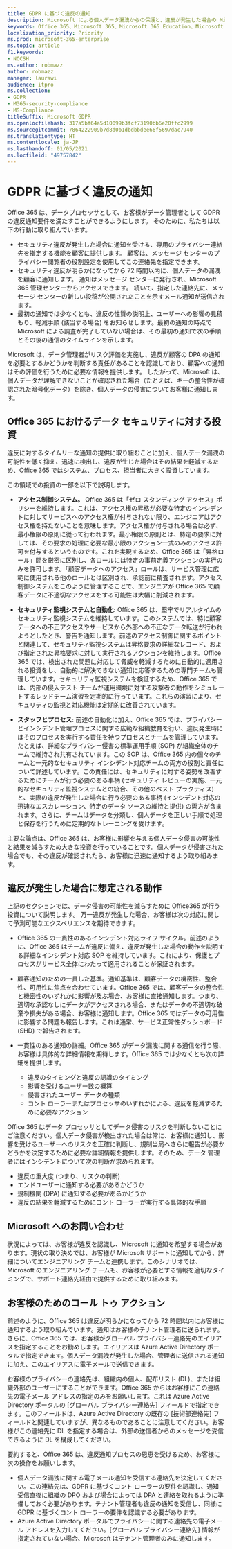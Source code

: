 ```yaml
---
title: GDPR に基づく違反の通知
description: Microsoft による個人データ漏洩からの保護と、違反が発生した場合の Microsoft による対応とユーザーへの通知
keywords: Office 365、Microsoft 365、Microsoft 365 Education、Microsoft 365 ドキュメント、GDPR
localization_priority: Priority
ms.prod: microsoft-365-enterprise
ms.topic: article
f1.keywords:
- NOCSH
ms.author: robmazz
author: robmazz
manager: laurawi
audience: itpro
ms.collection:
- GDPR
- M365-security-compliance
- MS-Compliance
titleSuffix: Microsoft GDPR
ms.openlocfilehash: 317a5bf64a5d10099b3fcf73190bb6e20ffc2999
ms.sourcegitcommit: 7864222909b7d8d0b1dbdbbdee66f5697dac7940
ms.translationtype: HT
ms.contentlocale: ja-JP
ms.lasthandoff: 01/05/2021
ms.locfileid: "49757842"
---
```

# <a name="breach-notification-under-the-gdpr"></a>GDPR に基づく違反の通知

Office 365 は、データプロセッサとして、お客様がデータ管理者として GDPR の違反通知要件を満たすことができるようにします。 そのために、私たちは以下の行動に取り組んでいます。

- セキュリティ違反が発生した場合に通知を受ける、専用のプライバシー連絡先を指定する機能を顧客に提供します。  顧客は、メッセージ センターのプライバシー閲覧者の役割設定を使用してこの連絡先を指定できます。
- セキュリティ違反が明らかになってから 72 時間以内に、個人データの漏洩を顧客に通知します。 通知はメッセージ センターに発行され、Microsoft 365 管理センターからアクセスできます。 続いて、指定した連絡先に、メッセージ センターの新しい投稿が公開されたことを示すメール通知が送信されます。
- 最初の通知では少なくとも、違反の性質の説明上、ユーザーへの影響の見積もり、軽減手順 (該当する場合) をお知らせします。最初の通知の時点で Microsoft による調査が完了していない場合は、その最初の通知で次の手順とその後の通信のタイムラインを示します。

Microsoft は、データ管理者がリスク評価を実施し、違反が顧客の DPA の通知を必要とするかどうかを判断する責任があることを認識しており、顧客への通知はその評価を行うために必要な情報を提供します。 したがって、Microsoft は、個人データが理解できないことが確認された場合（たとえば、キーの整合性が確認された暗号化データ）を除き、個人データの侵害についてお客様に通知します。

## <a name="office-365-investments-in-data-security"></a>Office 365 におけるデータ セキュリティに対する投資

違反に対するタイムリーな通知の提供に取り組むことに加え、個人データ漏洩の可能性を低く抑え、迅速に検出し、違反が生じた場合はその結果を軽減するため、Office 365 ではシステム、プロセス、担当者に大きく投資しています。

この領域での投資の一部を以下で説明します。

- **アクセス制御システム。** Office 365 は「ゼロ スタンディング アクセス」ポリシーを維持します。これは、アクセス権の昇格が必要な特定のインシデントに対してサービスへのアクセス権が付与されない限り、エンジニアはアクセス権を持たないことを意味します。アクセス権が付与される場合は必ず、最小権限の原則に従って行われます。最小権限の原則とは、特定の要求に対しては、その要求の処理に必要な最小限のアクション一式のみのアクセス許可を付与するというものです。これを実現するため、Office 365 は「昇格ロール」間を厳密に区別し、各ロールには特定の事前定義アクションの実行のみを許可します。「顧客データへのアクセス」ロールは、サービス管理に広範に使用される他のロールとは区別され、承認前に精査されます。アクセス制御システムをこのように管理することで、エンジニアが Office 365 で顧客データに不適切なアクセスをする可能性は大幅に削減されます。

- **セキュリティ監視システムと自動化:** Office 365 は、堅牢でリアルタイムのセキュリティ監視システムを維持しています。このシステムでは、特に顧客データへの不正アクセスやサービスから外部への不正なデータ転送が行われようとしたとき、警告を通知します。前述のアクセス制御に関するポイントと関連して、セキュリティ監視システムは昇格要求の詳細なレコード、および指定された昇格要求に対して実行されるアクションを維持します。Office 365 では、検出された問題に対応して脅威を軽減するために自動的に適用される投資をし、自動的に解決できない通知に応答するための専門チームも管理しています。セキュリティ監視システムを検証するため、Office 365 では、内部の侵入テスト チームが運用環境に対する攻撃者の動作をシミュレートするレッドチーム演習を定期的に行っています。これらの演習により、セキュリティの監視と対応機能は定期的に改善されています。

- **スタッフとプロセス:** 前述の自動化に加え、Office 365 では、プライバシーとインシデント管理プロセスに関する広範な組織教育を行い、違反発生時にはそのプロセスを実行する責任を持つプロセスとチームを管理しています。たとえば、詳細なプライバシー侵害の標準運用手順 (SOP) が組織全体のチームで維持され共有されています。この SOP は、Office 365 内の個々のチームと一元的なセキュリティ インシデント対応チームの両方の役割と責任について詳述しています。この責任には、セキュリティに対する姿勢を改善するためにチームが行う必要のある事柄 (セキュリティ レビューの実施、一元的なセキュリティ監視システムとの統合、その他のベスト プラクティス) と、実際の違反が発生した場合に行う必要のある事柄 (インシデント対応の迅速なエスカレーション、特定のデータ ソースの維持と提供) の両方が含まれます。さらに、チームはデータを分類し、個人データを正しい手順で処理と保存を行うために定期的なトレーニングを受けます。

主要な論点は、Office 365 は、お客様に影響を与える個人データ侵害の可能性と結果を減らすため大きな投資を行っていることです。個人データが侵害された場合でも、その違反が確認されたら、お客様に迅速に通知するよう取り組みます。

## <a name="what-to-expect-in-the-event-of-breach"></a>違反が発生した場合に想定される動作

上記のセクションでは、データ侵害の可能性を減らすために Office365 が行う投資について説明します。 万一違反が発生した場合、お客様は次の対応に関して予測可能なエクスペリエンスを期待できます。

- Office 365 の一貫性のあるインシデント対応ライフ サイクル。前述のように、Office 365 はチームが違反に備え、違反が発生した場合の動作を説明する詳細なインシデント対応 SOP を維持しています。これにより、保護とプロセスがサービス全体にわたって適用されることが保証されます。

- 顧客通知のための一貫した基準。通知基準は、顧客データの機密性、整合性、可用性に焦点を合わせています。Office 365 では、顧客データの整合性と機密性のいずれかに影響が及ぶ場合、お客様に直接通知します。つまり、適切な承認なしにデータがアクセスされる場合、またはデータの不適切な破棄や損失がある場合、お客様に通知します。Office 365 ではデータの可用性に影響する問題も報告します。これは通常、サービス正常性ダッシュボード (SHD) で報告されます。

- 一貫性のある通知の詳細。Office 365 がデータ漏洩に関する通信を行う際、お客様は具体的な詳細情報を期待します。Office 365 では少なくとも次の詳細を提供します。

    - 違反のタイミングと違反の認識のタイミング
    - 影響を受けるユーザー数の概算
    - 侵害されたユーザー データの種類
    - コント ローラーまたはプロセッサのいずれかによる、違反を軽減するために必要なアクション

Office 365 はデータ プロセッサとしてデータ侵害のリスクを判断しないことにご注意ください。個人データ侵害が検出された場合は常に、お客様に通知し、影響を受けるユーザーへのリスクを正確に判断し、規制当局へさらに報告が必要かどうかを決定するために必要な詳細情報を提供します。そのため、データ 管理者にはインシデントについて次の判断が求められます。

- 違反の重大度 (つまり、リスクの判断)
- エンドユーザーに通知する必要があるかどうか
- 規制機関 (DPA) に通知する必要があるかどうか
- 違反の結果を軽減するためにコント ローラーが実行する具体的な手順

## <a name="contacting-microsoft"></a>Microsoft へのお問い合わせ

状況によっては、お客様が違反を認識し、Microsoft に通知を希望する場合があります。現状の取り決めでは、お客様が Microsoft サポートに通知してから、詳細についてエンジニアリング チームと連携します。このシナリオでは、Microsoft のエンジニアリング チームも、お客様が必要とする情報を適切なタイミングで、サポート連絡先経由で提供するために取り組みます。

## <a name="call-to-action-for-customers"></a>お客様のためのコール トゥ アクション

前述のように、Office 365 は違反が明らかになってから 72 時間以内にお客様に通知するよう取り組んでいます。通知はお客様のテナント管理者に送られます。さらに、Office 365 では、お客様がグローバル プライバシー連絡先のエイリアスを指定することをお勧めします。エイリアスは Azure Active Directory ポータルで指定できます。個人データ漏洩が発生した場合、管理者に送信される通知に加え、このエイリアスに電子メールで送信できます。

お客様のプライバシーの連絡先は、組織内の個人、配布リスト (DL)、または組織外部のユーザーにすることができます。Office 365 からはお客様にこの連絡先の電子メール アドレスの指定のみをお願いします。これは Azure Active Directory ポータルの [グローバル プライバシー連絡先] フィールドで指定できます。このフィールドは、Azure Active Directory の既存の [技術部連絡先] フィールドと関連していますが、異なるものであることに注意してください。お客様がこの連絡先に DL を指定する場合は、外部の送信者からのメッセージを受信できるように DL を構成してください。

要約すると、Office 365 は、違反通知プロセスの恩恵を受けるため、お客様に次の操作をお願いします。

- 個人データ漏洩に関する電子メール通知を受信する連絡先を決定してください。この連絡先は、GDPR に基づくコント ローラーの要件を認識し、通知受信直後に組織の DPO および場合によっては DPA と連絡を取れるように準備しておく必要があります。テナント管理者も違反の通知を受信し、同様に GDPR に基づくコント ローラーの要件を認識する必要があります。
- Azure Active Directory ポータルでプライバシーに関する連絡先の電子メール アドレスを入力してください。[グローバル プライバシー連絡先] 情報が指定されていない場合、Microsoft はテナント管理者のみに通知します。
